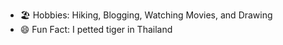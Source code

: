 * 🏖️ Hobbies: Hiking, Blogging, Watching Movies, and Drawing 
* 😄 Fun Fact: I petted tiger in Thailand
